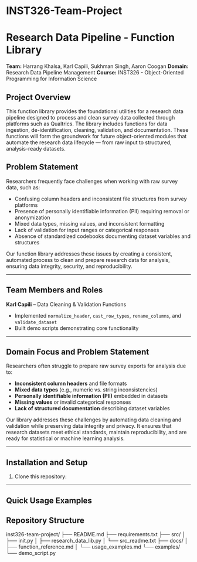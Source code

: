 # INST326-Team-Project

# Research Data Pipeline - Function Library

**Team:** Harrang Khalsa, Karl Capili, Sukhman Singh, Aaron Coogan
**Domain:** Research Data Pipeline Management
**Course:** INST326 - Object-Oriented Programming for Information Science  

## Project Overview

This function library provides the foundational utilities for a research data pipeline designed to process and clean survey data collected through platforms such as Qualtrics. The library includes functions for data ingestion, de-identification, cleaning, validation, and documentation. These functions will form the groundwork for future object-oriented modules that automate the research data lifecycle — from raw input to structured, analysis-ready datasets.

## Problem Statement

Researchers frequently face challenges when working with raw survey data, such as:
  - Confusing column headers and inconsistent file structures from survey platforms
  - Presence of personally identifiable information (PII) requiring removal or anonymization
  - Mixed data types, missing values, and inconsistent formatting
  - Lack of validation for input ranges or categorical responses
  - Absence of standardized codebooks documenting dataset variables and structures

Our function library addresses these issues by creating a consistent, automated process to clean and prepare research data for analysis, ensuring data integrity, security, and reproducibility.

---

## Team Members and Roles

**Karl Capili** – Data Cleaning & Validation Functions  
- Implemented `normalize_header`, `cast_row_types`, `rename_columns`, and `validate_dataset`  
- Built demo scripts demonstrating core functionality  



---

## Domain Focus and Problem Statement

Researchers often struggle to prepare raw survey exports for analysis due to:
- **Inconsistent column headers** and file formats  
- **Mixed data types** (e.g., numeric vs. string inconsistencies)  
- **Personally identifiable information (PII)** embedded in datasets  
- **Missing values** or invalid categorical responses  
- **Lack of structured documentation** describing dataset variables  

Our library addresses these challenges by automating data cleaning and validation while preserving data integrity and privacy. It ensures that research datasets meet ethical standards, maintain reproducibility, and are ready for statistical or machine learning analysis.

---

## Installation and Setup

1. Clone this repository:


---

## Quick Usage Examples



## Repository Structure
inst326-team-project/
├── README.md
├── requirements.txt
├── src/
│ ├── init.py
│ ├── research_data_lib.py
│ └── src_readme.txt
├── docs/
│ ├── function_reference.md
│ └── usage_examples.md
└── examples/
└── demo_script.py
